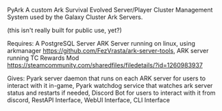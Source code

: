 PyArk
A custom Ark Survival Evolved Server/Player Cluster Management System used by the Galaxy Cluster Ark Servers.

(this isn't really built for public use, yet?)

Requires:
A PostgreSQL Server
ARK Server running on linux, using arkmanager https://github.com/FezVrasta/ark-server-tools,
ARK server running TC Rewards Mod https://steamcommunity.com/sharedfiles/filedetails/?id=1260983937

Gives:
Pyark server daemon that runs on each ARK server for users to interact with it in-game, 
Pyark watchdog service that watches ark server status and restarts if needed, 
Discord Bot for users to interact with it from discord, 
RestAPI Interface, 
WebUI Interface, 
CLI Interface
